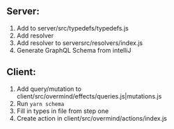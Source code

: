 ## Server:

1. Add to server/src/typedefs/typedefs.js
2. Add resolver
3. Add resolver to serversrc/resolvers/index.js
4. Generate GraphQL Schema from intelliJ

## Client:

1. Add query/mutation to client/src/overmind/effects/queries.js|mutations.js
2. Run `yarn schema`
3. Fill in types in file from step one
4. Create action in client/src/overmind/actions/index.js
